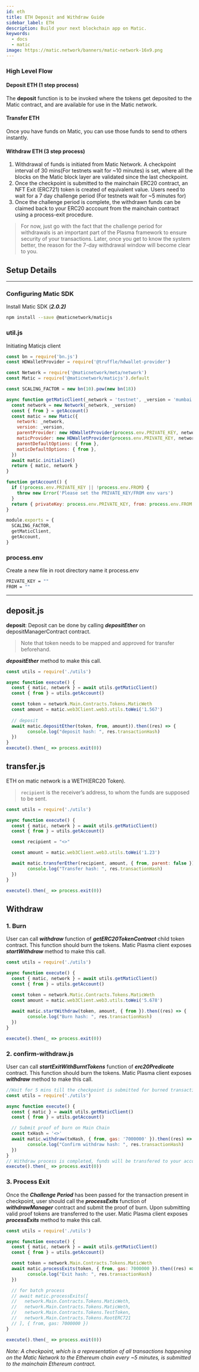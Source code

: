 ```yaml
---
id: eth
title: ETH Deposit and Withdraw Guide
sidebar_label: ETH
description: Build your next blockchain app on Matic.
keywords:
  - docs
  - matic
image: https://matic.network/banners/matic-network-16x9.png
---
```


### High Level Flow

#### **Deposit ETH (1 step process)** 

The **deposit** function is to be invoked where the tokens get deposited to the Matic contract, and are available for use in the Matic network. 

#### **Transfer ETH**

Once you have funds on Matic, you can use those funds to send to others instantly.

#### **Withdraw ETH (3 step process)**

1. Withdrawal of funds is initiated from Matic Network. A checkpoint interval of 30 mins(For testnets wait for ~10 minutes) is set, where all the blocks on the Matic block layer are validated since the last checkpoint.
2. Once the checkpoint is submitted to the mainchain ERC20 contract, an NFT Exit (ERC721) token is created of equivalent value. Users need to wait for a 7 day challenge period (For testnets wait for ~5 minutes for)
3. Once the challenge period is complete, the withdrawn funds can be claimed back to your ERC20 acccount from the mainchain contract using a process-exit procedure.

> For now, just go with the fact that the challenge period for withdrawals is an important part of the Plasma framework to ensure security of your transactions. Later, once you get to know the system better, the reason for the 7-day withdrawal window will become clear to you.

## Setup Details

---

### Configuring Matic SDK

Install Matic SDK (**_2.0.2)_**

```bash
npm install --save @maticnetwork/maticjs
```

### util.js
Initiating Maticjs client

```js
const bn = require('bn.js')
const HDWalletProvider = require('@truffle/hdwallet-provider')

const Network = require('@maticnetwork/meta/network')
const Matic = require('@maticnetwork/maticjs').default

const SCALING_FACTOR = new bn(10).pow(new bn(18))

async function getMaticClient(_network = 'testnet', _version = 'mumbai') {
  const network = new Network(_network, _version)
  const { from } = getAccount()
  const matic = new Matic({
    network: _network,
    version: _version,
    parentProvider: new HDWalletProvider(process.env.PRIVATE_KEY, network.Main.RPC),
    maticProvider: new HDWalletProvider(process.env.PRIVATE_KEY, network.Matic.RPC),
    parentDefaultOptions: { from },
    maticDefaultOptions: { from },
  })
  await matic.initialize()
  return { matic, network }
}

function getAccount() {
  if (!process.env.PRIVATE_KEY || !process.env.FROM) {
    throw new Error('Please set the PRIVATE_KEY/FROM env vars')
  }
  return { privateKey: process.env.PRIVATE_KEY, from: process.env.FROM }
}

module.exports = {
  SCALING_FACTOR,
  getMaticClient,
  getAccount,
}
```

### process.env
Create a new file in root directory name it process.env
```bash
PRIVATE_KEY = ""
FROM = ""
```
---

## deposit.js
**deposit**: Deposit can be done by calling **_depositEther_** on depositManagerContract contract. 
> Note that token needs to be mapped and approved for transfer beforehand. 

**_depositEther_** method to make this call.

```js
const utils = require('./utils')

async function execute() {
  const { matic, network } = await utils.getMaticClient()
  const { from } = utils.getAccount()

  const token = network.Main.Contracts.Tokens.MaticWeth
  const amount = matic.web3Client.web3.utils.toWei('1.567')
  
  // deposit 
  await matic.depositEther(token, from, amount)).then((res) => {
        console.log("deposit hash: ", res.transactionHash)
  })
}
execute().then(_ => process.exit(0))
```

## transfer.js
ETH on matic network is a WETH(ERC20 Token).
> `recipient` is the receiver’s address, to whom the funds are supposed to be sent.
```js
const utils = require('./utils')

async function execute() {
  const { matic, network } = await utils.getMaticClient()
  const { from } = utils.getAccount()

  const recipient = "<>"

  const amount = matic.web3Client.web3.utils.toWei('1.23')

  await matic.transferEther(recipient, amount, { from, parent: false }).then((res) => {
        console.log("Transfer hash: ", res.transactionHash)
  })
}

execute().then(_ => process.exit(0))
```

## Withdraw

### 1. Burn
User can call **_withdraw_** function of **_getERC20TokenContract_** child token contract. This function should burn the tokens. Matic Plasma client exposes **_startWithdraw_** method to make this call.

```js
const utils = require('./utils')

async function execute() {
  const { matic, network } = await utils.getMaticClient()
  const { from } = utils.getAccount()

  const token = network.Matic.Contracts.Tokens.MaticWeth
  const amount = matic.web3Client.web3.utils.toWei('5.678')
  
  await matic.startWithdraw(token, amount, { from }).then((res) => {
        console.log("Burn hash: ", res.transactionHash)
  })
}

execute().then(_ => process.exit(0))
```

### 2. confirm-withdraw.js
User can call **_startExitWithBurntTokens_** function of **_erc20Predicate_** contract. This function should burn the tokens. Matic Plasma client exposes **_withdraw_** method to make this call.

```js
//Wait for 5 mins till the checkpoint is submitted for burned transaction, then run the confirm withdraw
const utils = require('./utils')

async function execute() {
  const { matic } = await utils.getMaticClient()
  const { from } = utils.getAccount()

  // Submit proof of burn on Main Chain
  const txHash = '<>'
  await matic.withdraw(txHash, { from, gas: '7000000' }).then((res) => {
        console.log("Confirm withdraw hash: ", res.transactionHash)
  })
}
// Withdraw process is completed, funds will be transfered to your account after challege period is over.
execute().then(_ => process.exit(0))
```


### 3. Process Exit

Once the **_Challenge Period_** has been passed for the transaction present in checkpoint, user should call the **_processExits_** function of **_withdrawManager_** contract and submit the proof of burn. Upon submitting valid proof tokens are transferred to the user. Matic Plasma client exposes **_processExits_** method to make this call.

```js
const utils = require('./utils')

async function execute() {
  const { matic, network } = await utils.getMaticClient()
  const { from } = utils.getAccount()

  const token = network.Main.Contracts.Tokens.MaticWeth
  await matic.processExits(token, { from, gas: 7000000 }).then((res) => {
        console.log("Exit hash: ", res.transactionHash)
  })

  // for batch process
  // await matic.processExits([
  //   network.Main.Contracts.Tokens.MaticWeth,
  //   network.Main.Contracts.Tokens.MaticWeth,
  //   network.Main.Contracts.Tokens.TestToken,
  //   network.Main.Contracts.Tokens.RootERC721
  // ], { from, gas: 7000000 })
}

execute().then(_ => process.exit(0))
```

_Note: A checkpoint, which is a representation of all transactions happening on the Matic Network to the Ethereum chain every ~5 minutes, is submitted to the mainchain Ethereum contract._